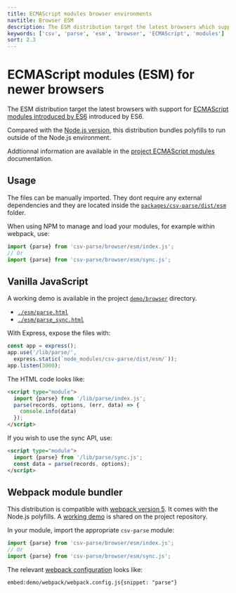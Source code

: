 ```yaml
---
title: ECMAScript modules browser environments
navtitle: Browser ESM
description: The ESM distribution target the latest browsers which support ECMAScript modules introduced by ES6.
keywords: ['csv', 'parse', 'esm', 'browser', 'ECMAScript', 'modules']
sort: 2.3
---
```


# ECMAScript modules (ESM) for newer browsers

The ESM distribution target the latest browsers with support for [ECMAScript modules introduced by ES6](https://caniuse.com/es6-module) introduced by ES6.

Compared with the [Node.js version](/csv/distributions/nodejs_esm/), this distribution bundles polyfills to run outside of the Node.js environment.

Addtionnal information are available in the [project ECMAScript modules](/project/distributions/browser_esm/) documentation.

## Usage

The files can be manually imported. They dont require any external dependencies and they are located inside the [`packages/csv-parse/dist/esm`](https://github.com/adaltas/node-csv/tree/master/packages/csv-parse/dist/esm) folder.

When using NPM to manage and load your modules, for example within webpack, use:

```js
import {parse} from 'csv-parse/browser/esm/index.js';
// Or
import {parse} from 'csv-parse/browser/esm/sync.js';
```

## Vanilla JavaScript

A working demo is available in the project [`demo/browser`](https://github.com/adaltas/node-csv/tree/master/demo/browser) directory.

* [`./esm/parse.html`](https://github.com/adaltas/node-csv/tree/master/demo/browser/esm/parse.html)
* [`./esm/parse_sync.html`](https://github.com/adaltas/node-csv/tree/master/demo/browser/esm/parse_sync.html)

With Express, expose the files with:

```js
const app = express();
app.use('/lib/parse/',
  express.static(`node_modules/csv-parse/dist/esm/`));
app.listen(3000);
```

The HTML code looks like:

```html
<script type="module">
  import {parse} from '/lib/parse/index.js';
  parse(records, options, (err, data) => {
    console.info(data)
  });
</script>
```

If you wish to use the sync API, use:

```html
<script type="module">
  import {parse} from '/lib/parse/sync.js';
  const data = parse(records, options);
</script>
```

## Webpack module bundler

This distribution is compatible with [webpack version 5](https://webpack.js.org/). It comes with the Node.js polyfills. A [working demo](https://github.com/adaltas/node-csv/tree/master/demo/webpack) is shared on the project repository.

In your module, import the appropriate `csv-parse` module:

```js
import {parse} from 'csv-parse/browser/esm/index.js';
// Or
import {parse} from 'csv-parse/browser/esm/sync.js';
```

The relevant [webpack configuration](https://github.com/adaltas/node-csv/tree/master/demo/webpack/webpack.config.js) looks like:

`embed:demo/webpack/webpack.config.js{snippet: "parse"}`
